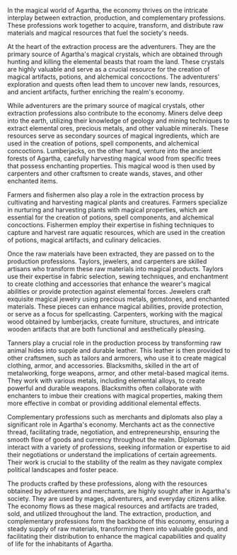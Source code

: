 In the magical world of Agartha, the economy thrives on the intricate interplay between extraction, production, and complementary professions. These professions work together to acquire, transform, and distribute raw materials and magical resources that fuel the society's needs.

At the heart of the extraction process are the adventurers. They are the primary source of Agartha's magical crystals, which are obtained through hunting and killing the elemental beasts that roam the land. These crystals are highly valuable and serve as a crucial resource for the creation of magical artifacts, potions, and alchemical concoctions. The adventurers' exploration and quests often lead them to uncover new lands, resources, and ancient artifacts, further enriching the realm's economy.

While adventurers are the primary source of magical crystals, other extraction professions also contribute to the economy. Miners delve deep into the earth, utilizing their knowledge of geology and mining techniques to extract elemental ores, precious metals, and other valuable minerals. These resources serve as secondary sources of magical ingredients, which are used in the creation of potions, spell components, and alchemical concoctions. Lumberjacks, on the other hand, venture into the ancient forests of Agartha, carefully harvesting magical wood from specific trees that possess enchanting properties. This magical wood is then used by carpenters and other craftsmen to create wands, staves, and other enchanted items.

Farmers and fishermen also play a role in the extraction process by cultivating and harvesting magical plants and creatures. Farmers specialize in nurturing and harvesting plants with magical properties, which are essential for the creation of potions, spell components, and alchemical concoctions. Fishermen employ their expertise in fishing techniques to capture and harvest rare aquatic resources, which are used in the creation of potions, magical artifacts, and culinary delicacies.

Once the raw materials have been extracted, they are passed on to the production professions. Taylors, jewelers, and carpenters are skilled artisans who transform these raw materials into magical products. Taylors use their expertise in fabric selection, sewing techniques, and enchantment to create clothing and accessories that enhance the wearer's magical abilities or provide protection against elemental forces. Jewelers craft exquisite magical jewelry using precious metals, gemstones, and enchanted materials. These pieces can enhance magical abilities, provide protection, or serve as a focus for spellcasting. Carpenters, working with the magical wood obtained by lumberjacks, create furniture, structures, and intricate wooden artifacts that are both functional and aesthetically pleasing.

Tanners play a crucial role in the production process by transforming raw animal hides into supple and durable leather. This leather is then provided to other craftsmen, such as tailors and armorers, who use it to create magical clothing, armor, and accessories. Blacksmiths, skilled in the art of metalworking, forge weapons, armor, and other metal-based magical items. They work with various metals, including elemental alloys, to create powerful and durable weapons. Blacksmiths often collaborate with enchanters to imbue their creations with magical properties, making them more effective in combat or providing additional elemental effects.

Complementary professions such as merchants and diplomats also play a significant role in Agartha's economy. Merchants act as the connective thread, facilitating trade, negotiation, and entrepreneurship, ensuring the smooth flow of goods and currency throughout the realm. Diplomats interact with a variety of professions, seeking information or expertise to aid their negotiations or understand the implications of certain agreements. Their work is crucial to the stability of the realm as they navigate complex political landscapes and foster peace.

The products crafted by these professions, along with the resources obtained by adventurers and merchants, are highly sought after in Agartha's society. They are used by mages, adventurers, and everyday citizens alike. The economy flows as these magical resources and artifacts are traded, sold, and utilized throughout the land. The extraction, production, and complementary professions form the backbone of this economy, ensuring a steady supply of raw materials, transforming them into valuable goods, and facilitating their distribution to enhance the magical capabilities and quality of life for the inhabitants of Agartha.